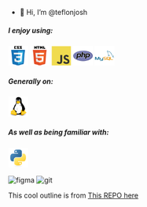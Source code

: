 - 👋 Hi, I’m @teflonjosh
<!---
teflonjosh/teflonjosh is a ✨ special ✨ repository because its `README.md` (this file) appears on your GitHub profile.
You can click the Preview link to take a look at your changes.
--->

<h5 align="left">I enjoy using:</h5>
        <img src="https://raw.githubusercontent.com/devicons/devicon/master/icons/css3/css3-original-wordmark.svg" alt="css3" width="40" height="40"/>
        <img src="https://raw.githubusercontent.com/devicons/devicon/master/icons/html5/html5-original-wordmark.svg" alt="html5" width="40" height="40"/> 
        <img src="https://raw.githubusercontent.com/devicons/devicon/master/icons/javascript/javascript-original.svg" alt="javascript" width="40" height="40"/>
        <img src="https://raw.githubusercontent.com/devicons/devicon/master/icons/php/php-original.svg" alt="php" width="40" height="40"/> 
        <img src="https://raw.githubusercontent.com/devicons/devicon/master/icons/mysql/mysql-original-wordmark.svg" alt="mysql" width="40" height="40"/>
  <h5 align="left">Generally on:</h5>         
<img src="https://raw.githubusercontent.com/devicons/devicon/master/icons/linux/linux-original.svg" alt="linux" width="40" height="40"/>
 <h5 align="left">As well as being familiar with:</h5>      
        <img src="https://raw.githubusercontent.com/devicons/devicon/master/icons/python/python-original.svg" alt="python" width="40" height="40"/> </a> </p>
        <img src="https://www.vectorlogo.zone/logos/figma/figma-icon.svg" alt="figma" width="40" height="40"/> 
        <img src="https://www.vectorlogo.zone/logos/git-scm/git-scm-icon.svg" alt="git" width="40" height="40"/> 

This cool outline is from <a href="https://rahuldkjain.github.io/gh-profile-readme-generator/"> This REPO here</a>
